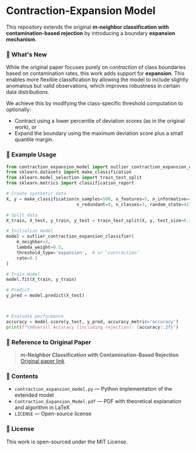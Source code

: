 # Contraction-Expansion Model

This repository extends the original **m-neighbor classification with contamination-based rejection** by introducing a boundary **expansion mechanism**.

### 🔄 What's New
While the original paper focuses purely on *contraction* of class boundaries based on contamination rates, this work adds support for **expansion**. This enables more flexible classification by allowing the model to include slightly anomalous but valid observations, which improves robustness in certain data distributions.

We achieve this by modifying the class-specific threshold computation to optionally:
- Contract using a lower percentile of deviation scores (as in the original work), or
- Expand the boundary using the maximum deviation score plus a small quantile margin.

### 🧪 Example Usage
```python
from contraction_expansion_model import outlier_contraction_expansion_classifier
from sklearn.datasets import make_classification
from sklearn.model_selection import train_test_split
from sklearn.metrics import classification_report

# Create synthetic data
X, y = make_classification(n_samples=500, n_features=5, n_informative=4, 
                           n_redundant=0, n_classes=3, random_state=42)

# Split data
X_train, X_test, y_train, y_test = train_test_split(X, y, test_size=0.3, random_state=42)

# Initialize model
model = outlier_contraction_expansion_classifier(
    m_neighbor=3,
    lambda_weight=0.5,
    threshold_type='expansion',  # or 'contraction'
    rate=0.1
)

# Train model
model.fit(X_train, y_train)

# Predict
y_pred = model.predict(X_test)



# Evaluate performance
accuracy = model.score(y_test, y_pred, accuracy_metric='accuracy')
print(f"\nOverall Accuracy (including rejection): {accuracy:.2f}")
```

### 📎 Reference to Original Paper
> **m-Neighbor Classification with Contamination-Based Rejection**  
> [Original paper link](https://papers.ssrn.com/sol3/papers.cfm?abstract_id=5267814)

### 📁 Contents
- `contraction_expansion_model.py` — Python implementation of the extended model
- `Contraction_Expansion_Model.pdf` — PDF with theoretical explanation and algorithm in LaTeX
- `LICENSE` — Open-source license

### 📜 License
This work is open-sourced under the MIT License.
